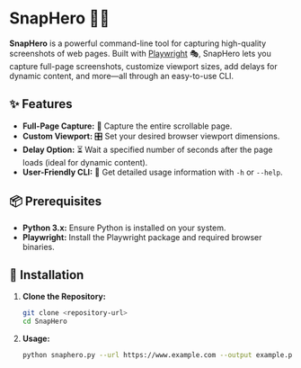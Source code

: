 # SnapHero 🚀📸

**SnapHero** is a powerful command-line tool for capturing high-quality screenshots of web pages. Built with [Playwright](https://playwright.dev/) 🎭, SnapHero lets you capture full-page screenshots, customize viewport sizes, add delays for dynamic content, and more—all through an easy-to-use CLI.

## ✨ Features

- **Full-Page Capture:** 📄 Capture the entire scrollable page.
- **Custom Viewport:** 🎛️ Set your desired browser viewport dimensions.
- **Delay Option:** ⏳ Wait a specified number of seconds after the page loads (ideal for dynamic content).
- **User-Friendly CLI:** 💬 Get detailed usage information with `-h` or `--help`.

## 📦 Prerequisites

- **Python 3.x:** Ensure Python is installed on your system.
- **Playwright:** Install the Playwright package and required browser binaries.

## 🔧 Installation

1. **Clone the Repository:**

   ```bash
   git clone <repository-url>
   cd SnapHero
2. **Usage:**
   ```bash
   python snaphero.py --url https://www.example.com --output example.png --full-page --delay 2 --viewport-width 1440 --viewport-height 900
